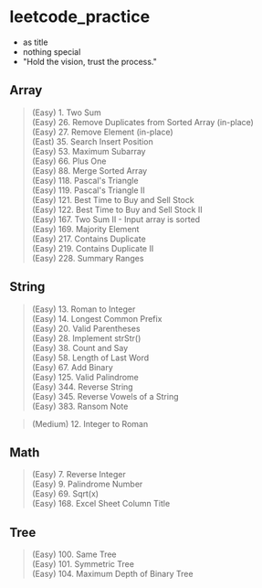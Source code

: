 # leetcode_practice
 - as title
 - nothing special
 - "Hold the vision, trust the process."
## Array 
> (Easy) 1. Two Sum </br>
> (Easy) 26. Remove Duplicates from Sorted Array (in-place) </br>
> (Easy) 27. Remove Element (in-place) </br>
> (East) 35. Search Insert Position </br>
> (Easy) 53. Maximum Subarray </br>
> (Easy) 66. Plus One </br>
> (Easy) 88. Merge Sorted Array </br>
> (Easy) 118. Pascal's Triangle </br>
> (Easy) 119. Pascal's Triangle II </br>
> (Easy) 121. Best Time to Buy and Sell Stock </br>
> (Easy) 122. Best Time to Buy and Sell Stock II </br>
> (Easy) 167. Two Sum II - Input array is sorted </br>
> (Easy) 169. Majority Element </br>
> (Easy) 217. Contains Duplicate </br>
> (Easy) 219. Contains Duplicate II </br>
> (Easy) 228. Summary Ranges </br>

## String
> (Easy) 13. Roman to Integer </br>
> (Easy) 14. Longest Common Prefix </br>
> (Easy) 20. Valid Parentheses </br>
> (Easy) 28. Implement strStr() </br>
> (Easy) 38. Count and Say </br>
> (Easy) 58. Length of Last Word </br>
> (Easy) 67. Add Binary </br>
> (Easy) 125. Valid Palindrome </br>
> (Easy) 344. Reverse String </br>
> (Easy) 345. Reverse Vowels of a String </br>
> (Easy) 383. Ransom Note </br>

> (Medium) 12. Integer to Roman </br>

## Math 
> (Easy) 7. Reverse Integer </br>
> (Easy) 9. Palindrome Number </br>
> (Easy) 69. Sqrt(x) </br>
> (Easy) 168. Excel Sheet Column Title </br>

## Tree 
> (Easy) 100. Same Tree </br>
> (Easy) 101. Symmetric Tree </br>
> (Easy) 104. Maximum Depth of Binary Tree </br>